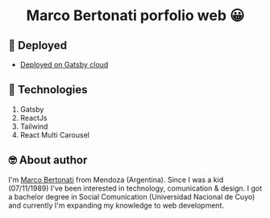 
</p>
<h1 align="center" color="yellow">
  Marco Bertonati porfolio web 😀
</h1>

## 🚀 Deployed

- [Deployed on Gatsby cloud](https://portfoliobertonatimarco.gatsbyjs.io/)

## 🧰 Technologies

1. Gatsby
2. ReactJs
3. Tailwind
4. React Multi Carousel


## 🤓 About author

I'm [Marco Bertonati](https://www.linkedin.com/in/marcobertonati/) from Mendoza (Argentina). Since I was a kid (07/11/1989) I've been interested in technology, comunication & design. I got a bachelor degree in Social Comunication (Universidad Nacional de Cuyo) and currently I'm expanding my knowledge to web development.


